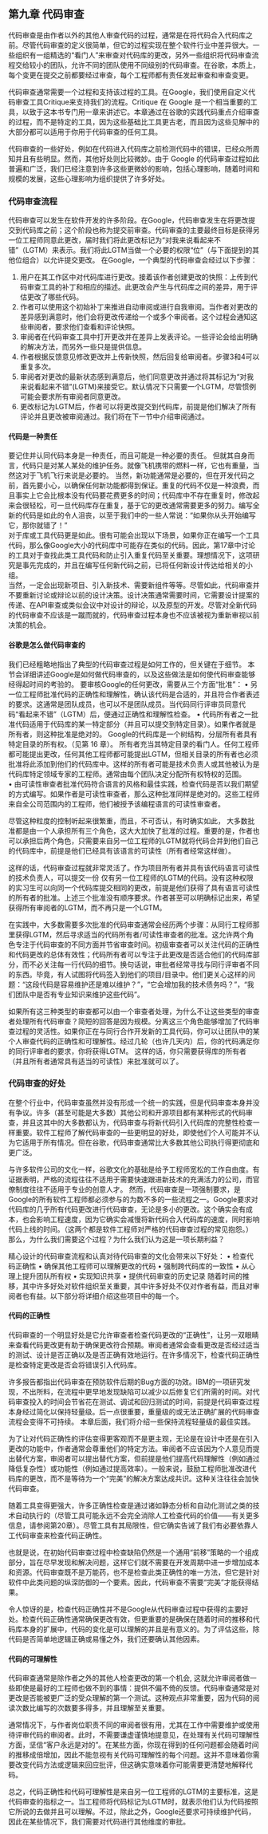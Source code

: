 ## 第九章 代码审查

代码审查是由作者以外的其他人审查代码的过程，通常是在将代码合入代码库之前。尽管代码审查的定义很简单，但它的过程实现在整个软件行业中差异很大。一些组织有一组精选的“看门人”来审查对代码库的更改，另外一些组织将代码审查流程交给较小的团队，允许不同的团队使用不同级别的代码审查。在谷歌，本质上，每个变更在提交之前都要经过审查，每个工程师都有责任发起审查和审查变更。

代码审查通常需要一个过程和支持该过程的工具。在Google，我们使用自定义代码审查工具Critique来支持我们的流程。Critique 在 Google 是一个相当重要的工具，以致于这本书专门用一章来讲述它。本章通过在谷歌的实践代码重点介绍审查的过程，而不是特定的工具，因为这些基础比工具更古老，而且因为这些见解中的大部分都可以适用于你用于代码审查的任何工具。

代码审查的一些好处，例如在代码进入代码库之前检测代码中的错误，已经众所周知并且有些明显。然而，其他好处则比较微妙。由于 Google 的代码审查过程如此普遍和广泛，我们已经注意到许多这些更微妙的影响，包括心理影响，随着时间和规模的发展，这些心理影响为组织提供了许多好处。

### 代码审查流程
代码审查可以发生在软件开发的许多阶段。在Google，代码审查发生在将更改提交到代码库之前；这个阶段也称为提交前审查。代码审查的主要最终目标是获得另一位工程师同意此更改，届时我们将此更改标记为“对我来说看起来不错”（LGTM）来表示。我们将此LGTM当做一个必要的权限“位”（与下面提到的其他位组合）以允许提交更改。
在Google，一个典型的代码审查会经过以下步骤：
1. 用户在其工作区中对代码库进行更改。接着该作者创建更改的快照：上传到代码审查工具的补丁和相应的描述。此更改会产生与代码库之间的差异，用于评估更改了哪些代码。  
2. 作者可以使用这个初始补丁来推进自动审阅或进行自我审阅。当作者对更改的差异感到满意时，他们会将更改传递给一个或多个审阅者。这个过程会通知这些审阅者，要求他们查看和评论快照。  
3. 审阅者在代码审查工具中打开更改并在差异上发表评论。一些评论会给出明确的解决方法，而另外一些只是提供信息。
4. 作者根据反馈意见修改更改并上传新快照，然后回复给审阅者。步骤3和4可以重复多次。
5. 审阅者对更改的最新状态感到满意后，他们同意更改并通过将其标记为“对我来说看起来不错”(LGTM)来接受它。默认情况下只需要一个LGTM，尽管惯例可能会要求所有审阅者同意更改。
6. 更改标记为LGTM后，作者可以将更改提交到代码库，前提是他们解决了所有评论并且更改被审阅通过。我们将在下一节中介绍审阅通过。

#### 代码是一种责任
要记住并认同代码本身是一种责任，而且可能是一种必要的责任。 但就其自身而言，代码只是对某人某处的维护任务。就像飞机携带的燃料一样，它也有重量，当然这对于飞机飞行来说是必要的。
当然，新功能通常是必要的，但在开发代码之前，首先要小心，以确保任何新功能都得到保证。重复的代码不仅是一种浪费，而且事实上它会比根本没有代码要花费更多的时间；代码库中不存在重复时，修改起来会很轻松，可一旦代码库存在重复，基于它的更改通常需要更多的努力。编写全新的代码是如此的令人沮丧，以至于我们中的一些人常说：“如果你从头开始编写它，那你就错了！”  
对于库或工具代码更是如此。很有可能会出现以下场景，如果你正在编写一个工具代码，那么像Google大小的代码库中可能存在类似的代码。因此，第17章中讨论的工具对于查找此类工具代码和防止引入重复代码至关重要。理想情况下，这项研究是事先完成的，并且在编写任何新代码之前，已将任何新设计传达给相关的小组。  
当然，一定会出现新项目、引入新技术、需要新组件等等。尽管如此，代码审查并不要重新讨论或辩论以前的设计决策。设计决策通常需要时间，它需要设计提案的传递、在API审查或类似会议中对设计的辩论，以及原型的开发。尽管对全新代码的代码审查不应该是一蹴而就的，代码审查过程本身也不应该被视为重新审视以前决策的机会。

#### 谷歌是怎么做代码审查的
我们已经粗略地指出了典型的代码审查过程是如何工作的，但关键在于细节。
本节会详细讲述Google是如何做代码审查的，以及这些做法是如何使代码审查能够经得起时间的考验的。
要审核Google的任何更改，需要从三个方面“批准”：
• 另一位工程师批准代码的正确性和理解性，确认该代码是合适的，并且符合作者表述的要求。这通常是团队成员，也可以不是团队成员。当代码同行评审员同意代码“看起来不错”（LGTM）后，便通过正确性和理解性检查。
• 代码所有者之一批准代码适用于代码库的某一特定部分（并且可以提交到特定目录）。如果作者就是所有者，则这种批准是绝对的。 Google的代码库是一个树结构，分层所有者具有特定目录的所有权。（见第 16 章）。
所有者充当其特定目录的看门人。任何工程师都可能提出更改，任何其他工程师都可能提出LGTM，但相关目录的所有者也必须批准将此添加到他们的代码库中。这样的所有者可能是技术负责人或其他被认为是代码库特定领域专家的工程师。通常由每个团队决定分配所有权特权的范围。  
• 由可读性审查者批准代码符合语言的风格和最佳实践，检查代码是否以我们期望的方式编写。如果作者是可读性审查者，那么这种批准同样是绝对的。这些工程师来自全公司范围内的工程师，他们被授予该编程语言的可读性审查者。  

尽管这种粒度的控制听起来很繁重，而且，不可否认，有时确实如此， 大多数批准都是由一个人承担所有三个角色，这大大加快了批准的过程。重要的是，作者也可以承担后两个角色，只需要来自另一位工程师的LGTM就将代码合并到他们自己的代码库中，前提是他们已经具有该语言的可读性（所有者经常这样做）。  

这样的话，代码审查过程就非常灵活了。作为项目所有者并具有该代码语言可读性的技术负责人，可以提交一份
仅有另一位工程师的LGTM的代码。没有这种权限的实习生可以向同一个代码库提交相同的更改，前提是他们获得了具有语言可读性的所有者的批准。上述三个批准没有顺序要求。作者甚至可以明确标记出来，希望获得所有审阅者的LGTM，而不再只是一个LGTM。  

在实践中，大多数需要多次批准的代码审查通常会经历两个步骤：从同行工程师那里获得LGTM，然后寻求适当的代码所有者/可读性审查者的批准。这允许两个角色专注于代码审查的不同方面并节省审查时间。初级审查者可以关注代码的正确性和代码更改的总体有效性；代码所有者可以专注于此更改是否适合他们的代码库部分，而不必关注每一行代码的细节。换句话说，审批者经常寻找与同行评审者不同的东西。毕竟，有人试图将代码签入到他们的项目/目录中。他们更关心这样的问题：“这段代码是容易维护还是难以维护？”，“它会增加我的技术债务吗？”，“我们团队中是否有专业知识来维护这些代码”。   

如果所有这三种类型的审查都可以由一个审查者处理，为什么不让这些类型的审查者处理所有代码审查？简短的回答是因为规模。分离这三个角色能够增加了代码审查过程的灵活性。如果你正在与同行合作开发新的工具代码，你可以让团队中的某个人审查代码的正确性和可理解性。经过几轮（也许几天内）后，你的代码满足你的同行评审者的要求，你将获得LGTM。 这样的话，你只需要获得库的所有者（并且所有者通常具有适当的可读性）来批准就可以了。

### 代码审查的好处
在整个行业中，代码审查虽然并没有形成一个统一的实践，但是代码审查本身并没有争议。许多（甚至可能是大多数）其他公司和开源项目都有某种形式的代码审查，并且这其中的大多数都认为，代码审查与将新代码引入代码库的完整性检查一样重要。软件工程师了解代码审查的一些更明显的好处，即使他们个人可能并不认为它适用于所有情况。但在谷歌，代码审查通常比大多数其他公司执行得更彻底和更广泛。

与许多软件公司的文化一样，谷歌文化的基础是给予工程师宽松的工作自由度。有证据表明，严格的流程往往不适用于需要快速跟进新技术的充满活力的公司，而官僚制度往往不适用于专业的创意人才。 然而，代码审查是一项强制要求，是Google的所有软件工程师都必须参与的为数不多的一些流程之一。Google要求对代码库的几乎所有代码更改进行代码审查，无论是多小的更改。这个确实会有成本，也会影响工程速度，因为它确实会减慢将新代码合入代码库的速度，同时影响代码上线的时间。（这两个都是软件工程师对严格的代码审查过程的常见抱怨。） 那么，为什么我们需要这个过程？为什么我们认为这是一项长期利益？

精心设计的代码审查流程和认真对待代码审查的文化会带来以下好处：
• 检查代码正确性
• 确保其他工程师可以理解更改的代码
• 强制跨代码库的一致性
• 从心理上提升团队所有权
• 实现知识共享
• 提供代码审查的历史记录
随着时间的推移，其中许多好处对软件组织至关重要，其中许多好处不仅对作者有益，而且对审阅者也有益。以下部分将详细介绍这些项目中的每一个。

#### 代码的正确性
代码审查的一个明显好处是它允许审查者检查代码更改的“正确性”，让另一双眼睛来查看代码更改更有助于确保更改符合预期。审阅者通常会查看更改是否经过适当的测试、设计是否正确以及是否正确有效地运行。在许多情况下，检查代码正确性是检查特定更改是否会将错误引入代码库。

许多报告都指出代码审查在预防软件后期的Bug方面的功效。IBM的一项研究发现，不出所料，在流程中更早地发现缺陷可以减少以后修复它们所需的时间。对代码审查投入的时间会节省花在测试、调试和回归测试的时间，前提是代码审查过程本身经过简化以保持轻量级。后一点很重要，重量级的或无法正确扩展的代码审查流程会变得不可持续。 本章后面，我们将介绍一些保持流程轻量级的最佳实践。

为了让对代码正确性的评估变得更客观而不是更主观，无论是在设计中还是在引入更改的功能中，作者通常会尊重他们的特定方法。审阅者不应该因为个人意见而提出替代方案，审阅者可以提出替代方案，但前提是他们提高代码理解性（例如通过降低复杂性）或功能性（例如通过提高效率）。一般来说，鼓励工程师批准改进代码库的更改，而不是等待为一个“完美”的解决方案达成共识。这种关注往往会加快代码审查。

随着工具变得更强大，许多正确性检查是通过诸如静态分析和自动化测试之类的技术自动执行的（尽管工具可能永远不会完全消除人工检查代码的价值——有关更多信息，请参阅第20章）。尽管工具有其局限性，但它确实告诫了我们有必要依靠人工代码审查来检查代码正确性。

也就是说，在初始代码审查过程中检查缺陷仍然是一个通用“前移”策略的一个组成部分，旨在尽早发现和解决问题，这样它们就不需要在开发周期中进一步增加成本和资源。代码审查既不是万能药，也不是检查此类正确性的唯一方法，但它是针对软件中此类问题的纵深防御的一个要素。因此，代码审查不需要“完美”才能获得结果。

令人惊讶的是，检查代码正确性并不是Google从代码审查过程中获得的主要好处。检查代码正确性通常确保更改有效，但更重要的是确保在随着时间的推移和代码库本身的扩展中，代码的变化是可以理解的并且是有意义的。为了评估这些，除代码是否简单地逻辑正确或易懂之外，我们还要确认其他因素。

#### 代码的可理解性  
代码审查通常是除作者之外的其他人检查更改的第一个机会, 这就允许审阅者做一些即使是最好的工程师也做不到的事情：提供不偏不倚的反馈。代码审查通常是对更改是否能被更广泛的受众理解的第一个测试。这种观点非常重要，因为代码的阅读次数比编写的次数要多得多，并且理解至关重要。

通常情况下，与作者岗位职责不同的审阅者很有用，尤其在工作中需要维护或使用待评审代码的审阅者。此时，不需要谦虚谨慎地提意见，在处理有关代码可理解性方面，坚信“客户永远是对的”。在某些方面，你现在得到的任何问题都会随着时间的推移成倍增加，因此不能忽视有关代码可理解性的每个问题。这并不意味着你需要改变代码方法或逻辑来回应批评，但这确实意味着你可能需要更清楚地解释代码。

总之，代码正确性和代码可理解性是来自另一位工程师的LGTM的主要标准，这是代码审查的指标之一。当工程师将代码标记为LGTM时，就表示他们认为代码按照它所说的去做并且可以理解。不过，除此之外，Google还要求可持续维护代码，因此在某些情况下，我们需要对代码进行其他维度的审批。


















